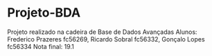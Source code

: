 # Projeto-BDA
Projeto realizado na cadeira de Base de Dados Avançadas
Alunos: Frederico Prazeres fc56269, Ricardo Sobral fc56332, Gonçalo Lopes 
fc56334
Nota final: 19.1
